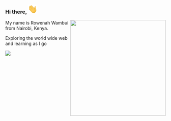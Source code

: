### Hi there, <img src="https://raw.githubusercontent.com/RowenahWambui/RowenahWambui/master/hi.gif" width="30px"/>

<img align="right" src="https://i.imgur.com/w4pKOQi.jpg" width="300px" height="300px" />
<p>My name is Rowenah Wambui from Nairobi, Kenya.</p>
<p>Exploring the world wide web and learning as I go </p>

 <!--<img src="https://github-readme-stats.vercel.app/api?username=RowenahWambui&count_private=true&show_icons=true" alt="Rowenah's github stats" /> -->

<!--### Skills & Languages -->
 <img src="https://github-readme-stats.vercel.app/api/top-langs/?username=RowenahWambui&layout=compact" />
 
